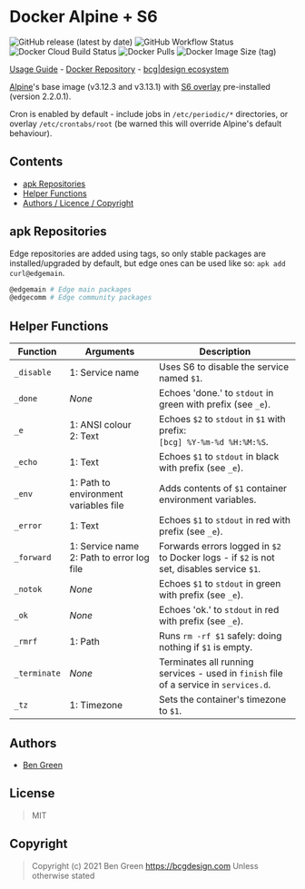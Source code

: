 # Docker Alpine + S6

![GitHub release (latest by date)](https://img.shields.io/github/v/release/bencgreen/docker-alpine-s6) ![GitHub Workflow Status](https://img.shields.io/github/workflow/status/bencgreen/docker-alpine-s6/build?label=github) ![Docker Cloud Build Status](https://img.shields.io/docker/cloud/build/bcgdesign/alpine-s6?label=docker) ![Docker Pulls](https://img.shields.io/docker/pulls/bcgdesign/alpine-s6?label=pulls) ![Docker Image Size (tag)](https://img.shields.io/docker/image-size/bcgdesign/alpine-s6/latest?label=size)

[Usage Guide](https://github.com/bencgreen/docker/wiki/alpine-s6) - [Docker Repository](https://hub.docker.com/r/bcgdesign/alpine-s6) - [bcg|design ecosystem](https://github.com/bencgreen/docker)

[Alpine](https://alpinelinux.org/)'s base image (v3.12.3 and v3.13.1) with [S6 overlay](https://github.com/just-containers/s6-overlay) pre-installed (version 2.2.0.1).

Cron is enabled by default - include jobs in `/etc/periodic/*` directories, or overlay `/etc/crontabs/root` (be warned this will override Alpine's default behaviour).

## Contents

* [apk Repositories](#apk-repositories)
* [Helper Functions](#helper-functions)
* [Authors / Licence / Copyright](#authors)

## apk Repositories

Edge repositories are added using tags, so only stable packages are installed/upgraded by default, but edge ones can be used like so: `apk add curl@edgemain`.

```bash
@edgemain # Edge main packages
@edgecomm # Edge community packages
```

## Helper Functions

| Function     | Arguments                                      | Description                                                                                   |
| ------------ | ---------------------------------------------- | --------------------------------------------------------------------------------------------- |
| `_disable`   | 1: Service name                                | Uses S6 to disable the service named `$1`.                                                    |
| `_done`      | *None*                                         | Echoes 'done.' to `stdout` in green with prefix (see `_e`).                                   |
| `_e`         | 1: ANSI colour<br>2: Text                      | Echoes `$2` to `stdout` in `$1` with prefix:<br>`[bcg] %Y-%m-%d %H:%M:%S`.                    |
| `_echo`      | 1: Text                                        | Echoes `$1` to `stdout` in black with prefix (see `_e`).                                      |
| `_env`       | 1: Path to environment variables file          | Adds contents of `$1` container environment variables.                                        |
| `_error`     | 1: Text                                        | Echoes `$1` to `stdout` in red with prefix (see `_e`).                                        |
| `_forward`   | 1: Service name<br>2: Path to error log file   | Forwards errors logged in `$2` to Docker logs - if `$2` is not set, disables service `$1`.    |
| `_notok`     | *None*                                         | Echoes `$1` to `stdout` in green with prefix (see `_e`).                                      |
| `_ok`        | *None*                                         | Echoes 'ok.' to `stdout` in red with prefix (see `_e`).                                       |
| `_rmrf`      | 1: Path                                        | Runs `rm -rf $1` safely: doing nothing if `$1` is empty.                                      |
| `_terminate` | *None*                                         | Terminates all running services - used in `finish` file of a service in `services.d`.         |
| `_tz`        | 1: Timezone                                    | Sets the container's timezone to `$1`.                                                        |

## Authors

* [Ben Green](https://github.com/bencgreen)

## License

> MIT

## Copyright

> Copyright (c) 2021 Ben Green <https://bcgdesign.com>
> Unless otherwise stated
